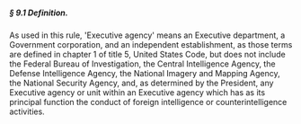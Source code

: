 ##### § 9.1 Definition. #####

As used in this rule, 'Executive agency' means an Executive department, a Government corporation, and an independent establishment, as those terms are defined in chapter 1 of title 5, United States Code, but does not include the Federal Bureau of Investigation, the Central Intelligence Agency, the Defense Intelligence Agency, the National Imagery and Mapping Agency, the National Security Agency, and, as determined by the President, any Executive agency or unit within an Executive agency which has as its principal function the conduct of foreign intelligence or counterintelligence activities.